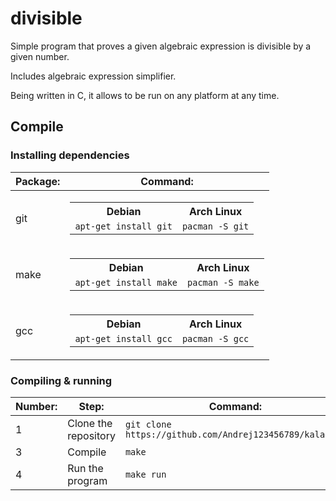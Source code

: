# divisible

Simple program that proves a given algebraic expression is divisible by a given number.

Includes algebraic expression simplifier.

Being written in C, it allows to be run on any platform at any time.

## Compile

### Installing dependencies

| Package: | Command:                                                                                                                |
| -------- | ----------------------------------------------------------------------------------------------------------------------- |
| git      | <table><tr><th>Debian</th><th>Arch Linux</th></tr><td>`apt-get install git`</td><td>`pacman -S git`</td></tr></table>   |
| make     | <table><tr><th>Debian</th><th>Arch Linux</th></tr><td>`apt-get install make`</td><td>`pacman -S make`</td></tr></table> |
| gcc      | <table><tr><th>Debian</th><th>Arch Linux</th></tr><td>`apt-get install gcc`</td><td>`pacman -S gcc`</td></tr></table>   |

### Compiling & running

| Number: | Step:                | Command:                                                |
| ------- | -------------------- | ------------------------------------------------------- |
| 1       | Clone the repository | `git clone https://github.com/Andrej123456789/kaladont` |
| 3       | Compile              | `make`                                                  |
| 4       | Run the program      | `make run`                                              |
